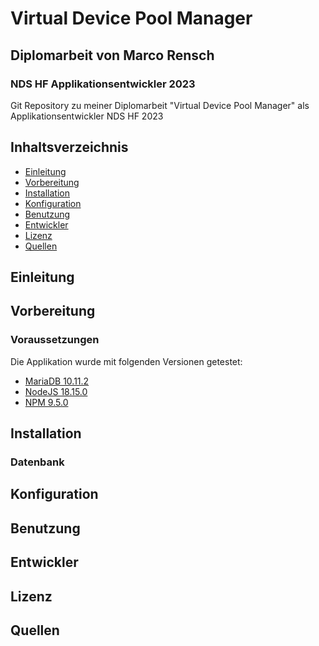 # Virtual Device Pool Manager
## Diplomarbeit von Marco Rensch
### NDS HF Applikationsentwickler 2023

Git Repository zu meiner Diplomarbeit "Virtual Device Pool Manager" als Applikationsentwickler NDS HF 2023


## Inhaltsverzeichnis
- [Einleitung](#einleitung)
- [Vorbereitung](#vorbereitung)
- [Installation](#installation)
- [Konfiguration](#konfiguration)
- [Benutzung](#benutzung)
- [Entwickler](#entwickler)
- [Lizenz](#lizenz)
- [Quellen](#quellen)



## Einleitung

## Vorbereitung

### Voraussetzungen

Die Applikation wurde mit folgenden Versionen getestet:

- [MariaDB 10.11.2](https://mariadb.org/)
- [NodeJS 18.15.0](https://nodejs.org/en/)
- [NPM 9.5.0](https://www.npmjs.com/)

## Installation

### Datenbank

## Konfiguration

## Benutzung

## Entwickler

## Lizenz

## Quellen
